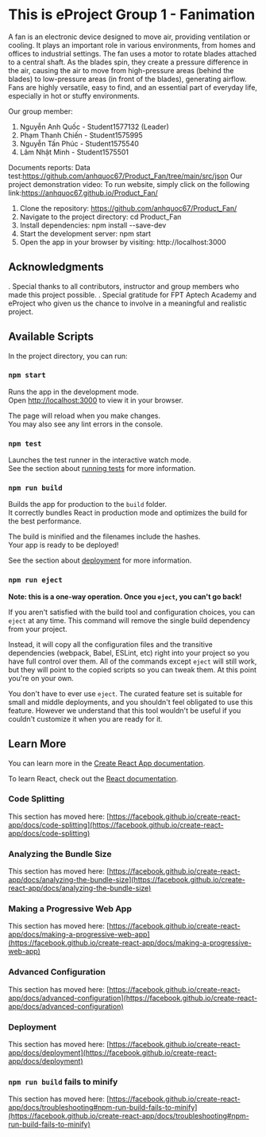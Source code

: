 # This is eProject Group 1 - Fanimation
A fan is an electronic device designed to move air, providing ventilation or cooling. It plays an important role in various environments, from homes and offices to industrial settings. The fan uses a motor to rotate blades attached to a central shaft. As the blades spin, they create a pressure difference in the air, causing the air to move from high-pressure areas (behind the blades) to low-pressure areas (in front of the blades), generating airflow. Fans are highly versatile, easy to find, and an essential part of everyday life, especially in hot or stuffy environments.

Our group member:
1. Nguyễn Anh Quốc - Student1577132 (Leader)
2. Phạm Thanh Chiến - Student1575995
3. Nguyễn Tấn Phúc - Student1575540
4. Lâm Nhật Minh - Student1575501

Documents reports:
Data test:https://github.com/anhquoc67/Product_Fan/tree/main/src/json
Our project demonstration video:
To run website, simply click on the following link:https://anhquoc67.github.io/Product_Fan/

1. Clone the repository:
https://github.com/anhquoc67/Product_Fan/
2. Navigate to the project directory:
cd Product_Fan
3. Install dependencies:
npm install --save-dev
4. Start the development server:
npm start
5. Open the app in your browser by visiting:
http://localhost:3000
## Acknowledgments
. Special thanks to all contributors, instructor and group members who made this project possible.
. Special gratitude for FPT Aptech Academy and eProject who given us the chance to involve in a meaningful and realistic project.

## Available Scripts

In the project directory, you can run:

### `npm start`

Runs the app in the development mode.\
Open [http://localhost:3000](http://localhost:3000) to view it in your browser.

The page will reload when you make changes.\
You may also see any lint errors in the console.

### `npm test`

Launches the test runner in the interactive watch mode.\
See the section about [running tests](https://facebook.github.io/create-react-app/docs/running-tests) for more information.

### `npm run build`

Builds the app for production to the `build` folder.\
It correctly bundles React in production mode and optimizes the build for the best performance.

The build is minified and the filenames include the hashes.\
Your app is ready to be deployed!

See the section about [deployment](https://facebook.github.io/create-react-app/docs/deployment) for more information.

### `npm run eject`

**Note: this is a one-way operation. Once you `eject`, you can't go back!**

If you aren't satisfied with the build tool and configuration choices, you can `eject` at any time. This command will remove the single build dependency from your project.

Instead, it will copy all the configuration files and the transitive dependencies (webpack, Babel, ESLint, etc) right into your project so you have full control over them. All of the commands except `eject` will still work, but they will point to the copied scripts so you can tweak them. At this point you're on your own.

You don't have to ever use `eject`. The curated feature set is suitable for small and middle deployments, and you shouldn't feel obligated to use this feature. However we understand that this tool wouldn't be useful if you couldn't customize it when you are ready for it.

## Learn More

You can learn more in the [Create React App documentation](https://facebook.github.io/create-react-app/docs/getting-started).

To learn React, check out the [React documentation](https://reactjs.org/).

### Code Splitting

This section has moved here: [https://facebook.github.io/create-react-app/docs/code-splitting](https://facebook.github.io/create-react-app/docs/code-splitting)

### Analyzing the Bundle Size

This section has moved here: [https://facebook.github.io/create-react-app/docs/analyzing-the-bundle-size](https://facebook.github.io/create-react-app/docs/analyzing-the-bundle-size)

### Making a Progressive Web App

This section has moved here: [https://facebook.github.io/create-react-app/docs/making-a-progressive-web-app](https://facebook.github.io/create-react-app/docs/making-a-progressive-web-app)

### Advanced Configuration

This section has moved here: [https://facebook.github.io/create-react-app/docs/advanced-configuration](https://facebook.github.io/create-react-app/docs/advanced-configuration)

### Deployment

This section has moved here: [https://facebook.github.io/create-react-app/docs/deployment](https://facebook.github.io/create-react-app/docs/deployment)

### `npm run build` fails to minify

This section has moved here: [https://facebook.github.io/create-react-app/docs/troubleshooting#npm-run-build-fails-to-minify](https://facebook.github.io/create-react-app/docs/troubleshooting#npm-run-build-fails-to-minify)
